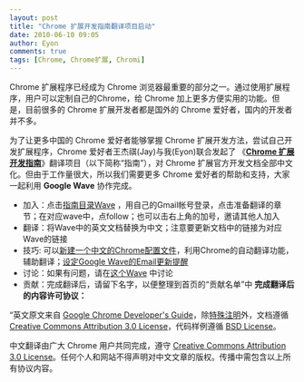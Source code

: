 ```yaml
---
layout: post
title: "Chrome 扩展开发指南翻译项目启动"
date: 2010-06-10 09:05
author: Eyon
comments: true
tags: [Chrome, Chrome扩展, Chromi]
---
```

Chrome 扩展程序已经成为 Chrome 浏览器最重要的部分之一。通过使用扩展程序，用户可以定制自己的Chrome，给 Chrome 加上更多方便实用的功能。但是，目前很多的 Chrome 扩展开发者都是国外的 Chrome 爱好者，国内的开发者并不多。

为了让更多中国的 Chrome 爱好者能够掌握 Chrome 扩展开发方法，尝试自己开发扩展程序，Chrome 爱好者王杰祺(Jay)与我(Eyon)联合发起了 《<a title="Chrome扩展开发指南" href="https://wave.google.com/wave/waveref/googlewave.com/w+ovaN93tVC" target="_blank">**Chrome 扩展开发指南**</a>》翻译项目（以下简称“指南”），对 Chrome 扩展官方开发文档全部中文化。但由于工作量很大，所以我们需要更多 Chrome 爱好者的帮助和支持，大家一起利用 **Google Wave** 协作完成。


*   加入：点击<a href="https://wave.google.com/wave/waveref/googlewave.com/w+ovaN93tVC" target="_blank">指南目录Wave</a> ，用自己的Gmail帐号登录，点击准备翻译的章节；在对应wave中，点follow；也可以击右上角的加号，邀请其他人加入
*   翻译：将Wave中的英文文档替换为中文；注意要更新文档中的链接为对应Wave的链接
*   技巧: 可以<a title="Chrome 使用技巧：设定 Chrome 的语言和区域" href="http://www.google.org.cn/posts/set-chrome-language.html" target="_blank">新建一个中文的Chrome配置文件</a>，利用Chrome的自动翻译功能，辅助翻译；<a title="设定Google Wave的Email更新提醒" href="http://www.google.org.cn/posts/google-wave-adds-email-notifications.html" target="_blank">设定Google Wave的Email更新提醒</a>
*   讨论：如果有问题，请在[这个Wave](https://wave.google.com/wave/waveref/googlewave.com/w+taEtqYTLA) 中讨论
*   贡献：完成翻译后，请留下名字，以便整理到首页的“贡献名单”中
[
](https://wave.google.com/wave/waveref/googlewave.com/w+ovaN93tVC )
**完成翻译后的内容许可协议：**

“英文原文来自 [Google Chrome Developer's Guide](http://code.google.com/chrome/extensions/devguide.html)，除[特殊注明](http://code.google.com/policies.html#restrictions)外，文档遵循 [Creative Commons Attribution 3.0 License](http://creativecommons.org/licenses/by/3.0/deed.zh)，代码样例遵循 [BSD License](http://code.google.com/google_bsd_license.html)。

中文翻译由广大 Chrome 用户共同完成，遵守 [Creative Commons Attribution 3.0 License](http://creativecommons.org/licenses/by/3.0/deed.zh)。任何个人和网站不得声明对中文文章的版权。传播中需包含以上所有协议内容。

